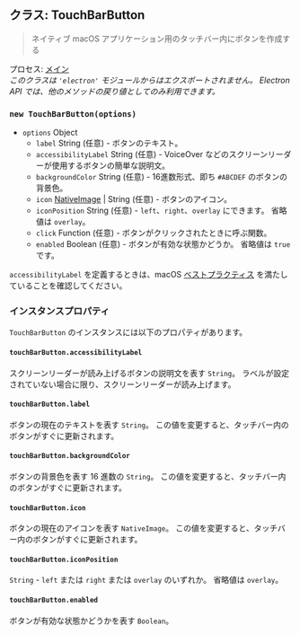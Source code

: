 ## クラス: TouchBarButton

> ネイティブ macOS アプリケーション用のタッチバー内にボタンを作成する

プロセス: [メイン](../glossary.md#main-process)<br /> _このクラスは `'electron'` モジュールからはエクスポートされません。 Electron API では、他のメソッドの戻り値としてのみ利用できます。_

### `new TouchBarButton(options)`

* `options` Object
  * `label` String (任意) - ボタンのテキスト。
  * `accessibilityLabel` String (任意) - VoiceOver などのスクリーンリーダーが使用するボタンの簡単な説明文。
  * `backgroundColor` String (任意) - 16進数形式、即ち `#ABCDEF` のボタンの背景色。
  * `icon` [NativeImage](native-image.md) | String (任意) - ボタンのアイコン。
  * `iconPosition` String (任意) - `left`、`right`、`overlay` にできます。 省略値は `overlay`。
  * `click` Function (任意) - ボタンがクリックされたときに呼ぶ関数。
  * `enabled` Boolean (任意) - ボタンが有効な状態かどうか。  省略値は `true` です。

`accessibilityLabel` を定義するときは、macOS [ベストプラクティス](https://developer.apple.com/documentation/appkit/nsaccessibilitybutton/1524910-accessibilitylabel?language=objc) を満たしていることを確認してください。

### インスタンスプロパティ

`TouchBarButton` のインスタンスには以下のプロパティがあります。

#### `touchBarButton.accessibilityLabel`

スクリーンリーダーが読み上げるボタンの説明文を表す `String`。 ラベルが設定されていない場合に限り、スクリーンリーダーが読み上げます。

#### `touchBarButton.label`

ボタンの現在のテキストを表す `String`。 この値を変更すると、タッチバー内のボタンがすぐに更新されます。

#### `touchBarButton.backgroundColor`

ボタンの背景色を表す 16 進数の `String`。 この値を変更すると、タッチバー内のボタンがすぐに更新されます。

#### `touchBarButton.icon`

ボタンの現在のアイコンを表す `NativeImage`。 この値を変更すると、タッチバー内のボタンがすぐに更新されます。

#### `touchBarButton.iconPosition`

`String` - `left` または `right` または `overlay` のいずれか。  省略値は `overlay`。

#### `touchBarButton.enabled`

ボタンが有効な状態かどうかを表す `Boolean`。
